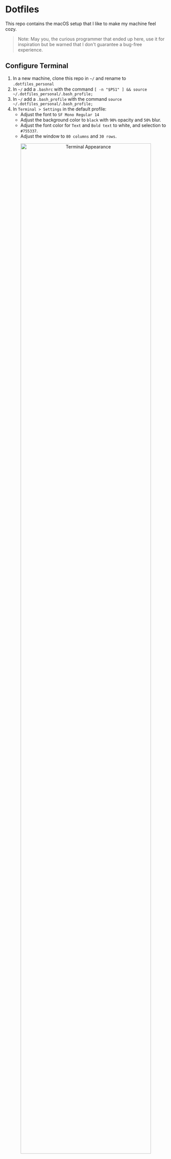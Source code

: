 # Dotfiles
This repo contains the macOS setup that I like to make my machine feel cozy.

> Note: May you, the curious programmer that ended up here, use it for inspiration but be warned that I don't guarantee a bug-free experience.

## Configure Terminal
1. In a new machine, clone this repo in `~/` and rename to `.dotfiles_personal`
2. In `~/` add a `.bashrc` with the command `[ -n "$PS1" ] && source ~/.dotfiles_personal/.bash_profile;`
3. In `~/` add a `.bash_profile` with the command `source ~/.dotfiles_personal/.bash_profile;`
4. In `Terminal > Settings` in the default profile:
   - Adjust the font to `SF Mono Regular 14`
   - Adjust the background color to `black` with `90%` opacity and `50%` blur.
   - Adjust the font color for `Text` and `Bold text` to white, and selection to `#755337`.
   - Adjust the window to `80 columns` and `30 rows`.

<p align="center">
 <img src="./assets/Terminal.png" alt="Terminal Appearance" width=90%>
</p>

## Configure iTerm
iTerm2 is stylized using Fish. To configure it:
1. Install iTerm2, Fish and OhMyFish! and load the theme **neolambda**.
2. Fild the file `~/.config/fish/config.fish` and write the contents:
```
source ~/.dotfiles_personal/fish/config.fish
```
3. Find the omf (OhMyFish!) themes folder and copy `fish_prompt.fish` and `fish_righ_prompt.fish`.

## Configure VSCode
1. Install theme `Railgun` and file icon theme `Chalice`.
2. In VSCode, launch the command `>Open User Settings (JSON)` and copy the contents of `vscode/settings.json`.

## Other configuration
1. In `~/` add a `.gitconfig` with the content:
```
[include]
  path = ~/.dotfiles_personal/.my_gitconfig
```
5. Install the Git Autocompletion executable with:
```
curl https://raw.githubusercontent.com/git/git/master/contrib/completion/git-completion.bash -o ~/.git-completion.bash
```
6. Run `./.config_macos.sh` to config macOS settings.

**IMP: Always push changes made locally to keep them in sync here!**

